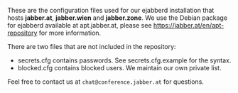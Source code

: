 These are the configuration files used for our ejabberd installation that hosts
**jabber.at**, **jabber.wien** and **jabber.zone**. We use the Debian package
for ejabberd available at apt.jabber.at, please see
https://jabber.at/en/apt-repository for more information.

There are two files that are not included in the repository:

* secrets.cfg contains passwords. See secrets.cfg.example for the syntax.
* blocked.cfg contains blocked users. We maintain our own private list.

Feel free to contact us at `chat@conference.jabber.at` for questions.
